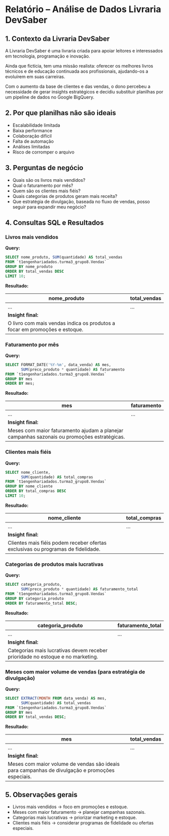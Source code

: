 # Relatório – Análise de Dados Livraria DevSaber

## 1. Contexto da Livraria DevSaber

A Livraria DevSaber é uma livraria criada para apoiar leitores e interessados em tecnologia, programação e inovação.

Ainda que fictícia, tem uma missão realista: oferecer os melhores livros técnicos e de educação continuada aos profissionais, ajudando-os a evoluírem em suas carreiras.

Com o aumento da base de clientes e das vendas, o dono percebeu a necessidade de gerar insights estratégicos e decidiu substituir planilhas por um pipeline de dados no Google BigQuery.

## 2. Por que planilhas não são ideais

- Escalabilidade limitada
- Baixa performance
- Colaboração difícil
- Falta de automação
- Análises limitadas
- Risco de corromper o arquivo

## 3. Perguntas de negócio

- Quais são os livros mais vendidos?
- Qual o faturamento por mês?
- Quem são os clientes mais fiéis?
- Quais categorias de produtos geram mais receita?
- Que estratégia de divulgação, baseada no fluxo de vendas, posso seguir para expandir meu negócio?

## 4. Consultas SQL e Resultados

### Livros mais vendidos

**Query:**

```sql
SELECT nome_produto, SUM(quantidade) AS total_vendas
FROM `t1engenhariadados.turma3_grupo8.Vendas`
GROUP BY nome_produto
ORDER BY total_vendas DESC
LIMIT 10;

```

**Resultado:**

| nome_produto | total_vendas |
| --- | --- |
| … | … |
| **Insight final:** |  |
| O livro com mais vendas indica os produtos a focar em promoções e estoque. |  |

### Faturamento por mês

**Query:**

```sql
SELECT FORMAT_DATE('%Y-%m', data_venda) AS mes,
       SUM(preco_produto * quantidade) AS faturamento
FROM `t1engenhariadados.turma3_grupo8.Vendas`
GROUP BY mes
ORDER BY mes;

```

**Resultado:**

| mes | faturamento |
| --- | --- |
| … | … |
| **Insight final:** |  |
| Meses com maior faturamento ajudam a planejar campanhas sazonais ou promoções estratégicas. |  |

### Clientes mais fiéis

**Query:**

```sql
SELECT nome_cliente,
       SUM(quantidade) AS total_compras
FROM `t1engenhariadados.turma3_grupo8.Vendas`
GROUP BY nome_cliente
ORDER BY total_compras DESC
LIMIT 10;

```

**Resultado:**

| nome_cliente | total_compras |
| --- | --- |
| … | … |
| **Insight final:** |  |
| Clientes mais fiéis podem receber ofertas exclusivas ou programas de fidelidade. |  |

### Categorias de produtos mais lucrativas

**Query:**

```sql
SELECT categoria_produto,
       SUM(preco_produto * quantidade) AS faturamento_total
FROM `t1engenhariadados.turma3_grupo8.Vendas`
GROUP BY categoria_produto
ORDER BY faturamento_total DESC;

```

**Resultado:**

| categoria_produto | faturamento_total |
| --- | --- |
| … | … |
| **Insight final:** |  |
| Categorias mais lucrativas devem receber prioridade no estoque e no marketing. |  |

### Meses com maior volume de vendas (para estratégia de divulgação)

**Query:**

```sql
SELECT EXTRACT(MONTH FROM data_venda) AS mes,
       SUM(quantidade) AS total_vendas
FROM `t1engenhariadados.turma3_grupo8.Vendas`
GROUP BY mes
ORDER BY total_vendas DESC;

```

**Resultado:**

| mes | total_vendas |
| --- | --- |
| … | … |
| **Insight final:** |  |
| Meses com maior volume de vendas são ideais para campanhas de divulgação e promoções especiais. |  |

## 5. Observações gerais

- Livros mais vendidos → foco em promoções e estoque.
- Meses com maior faturamento → planejar campanhas sazonais.
- Categorias mais lucrativas → priorizar marketing e estoque.
- Clientes mais fiéis → considerar programas de fidelidade ou ofertas especiais.

